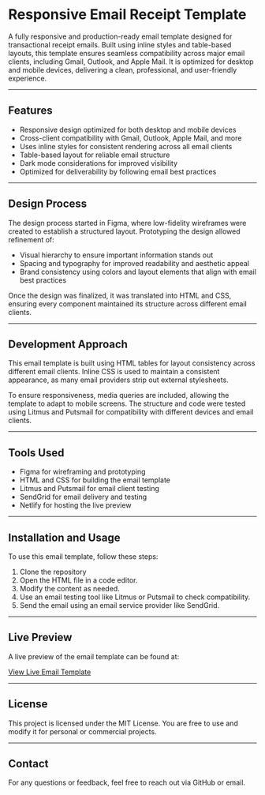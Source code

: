 # Responsive Email Receipt Template

A fully responsive and production-ready email template designed for transactional receipt emails. Built using inline styles and table-based layouts, this template ensures seamless compatibility across major email clients, including Gmail, Outlook, and Apple Mail. It is optimized for desktop and mobile devices, delivering a clean, professional, and user-friendly experience.

---

## Features

- Responsive design optimized for both desktop and mobile devices
- Cross-client compatibility with Gmail, Outlook, Apple Mail, and more
- Uses inline styles for consistent rendering across all email clients
- Table-based layout for reliable email structure
- Dark mode considerations for improved visibility
- Optimized for deliverability by following email best practices

---

## Design Process

The design process started in Figma, where low-fidelity wireframes were created to establish a structured layout. Prototyping the design allowed refinement of:

- Visual hierarchy to ensure important information stands out
- Spacing and typography for improved readability and aesthetic appeal
- Brand consistency using colors and layout elements that align with email best practices

Once the design was finalized, it was translated into HTML and CSS, ensuring every component maintained its structure across different email clients.

---

## Development Approach

This email template is built using HTML tables for layout consistency across different email clients. Inline CSS is used to maintain a consistent appearance, as many email providers strip out external stylesheets. 

To ensure responsiveness, media queries are included, allowing the template to adapt to mobile screens. The structure and code were tested using Litmus and Putsmail for compatibility with different devices and email clients.

---

## Tools Used

- Figma for wireframing and prototyping
- HTML and CSS for building the email template
- Litmus and Putsmail for email client testing
- SendGrid for email delivery and testing
- Netlify for hosting the live preview

---

## Installation and Usage

To use this email template, follow these steps:

1. Clone the repository
2. Open the HTML file in a code editor.
3. Modify the content as needed.
4. Use an email testing tool like Litmus or Putsmail to check compatibility.
5. Send the email using an email service provider like SendGrid.

---

## Live Preview

A live preview of the email template can be found at:

[View Live Email Template](https://responsive-email-template-2025.netlify.app/)

---

## License

This project is licensed under the MIT License. You are free to use and modify it for personal or commercial projects.

---

## Contact

For any questions or feedback, feel free to reach out via GitHub or email.

